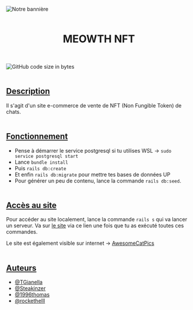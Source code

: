 
![Notre bannière](https://i.imgur.com/KtAHcfK.jpg)
<br><br>
<h1 align="center"><strong>MEOWTH NFT</strong></h1>
<br>

![GitHub code size in bytes](https://img.shields.io/github/languages/code-size/TGianella/projet_chaton)<br><br>

## <ins>Description</ins>

Il s'agit d'un site e-commerce de vente de NFT (Non Fungible Token) de chats.<br><br>

## <ins>Fonctionnement</ins>

* Pense à démarrer le service postgresql si tu utilises WSL &rarr; `sudo service postgresql start`
* Lance `bundle install`
* Puis `rails db:create`
* Et enfin `rails db:migrate` pour mettre tes bases de données UP
* Pour générer un peu de contenu, lance la commande `rails db:seed`.
<br><br>

## <ins>Accès au site</ins>

Pour accéder au site localement, lance la commande `rails s` qui va lancer un serveur.
Va sur [le site](http://localhost:3000) via ce lien une fois que tu as exécuté toutes ces commandes.

Le site est également visible sur internet &rarr; [AwesomeCatPics](https://awesomecatpics.herokuapp.com/)
<br><br>

## <ins>Auteurs</ins>

* [@TGianella](https://www.github.com/TGianella)
* [@Steakinzer](https://www.github.com/Steakinzer)
* [@1996thomas](https://www.github.com/1996thomas)
* [@rockethelll](https://www.github.com/rockethelll)
